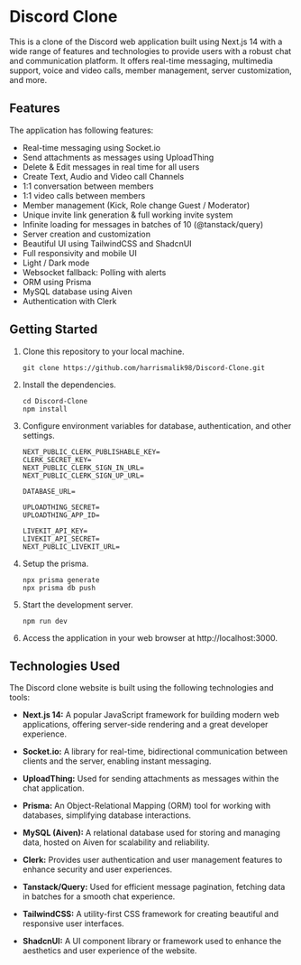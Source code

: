 # Discord Clone 

This is a clone of the Discord web application built using Next.js 14 with a wide range of features and technologies to provide users with a robust chat and communication platform. It offers real-time messaging, multimedia support, voice and video calls, member management, server customization, and more.


## Features

The application has following features:

- Real-time messaging using Socket.io
- Send attachments as messages using UploadThing
- Delete & Edit messages in real time for all users
- Create Text, Audio and Video call Channels
- 1:1 conversation between members
- 1:1 video calls between members
- Member management (Kick, Role change Guest / Moderator)
- Unique invite link generation & full working invite system
- Infinite loading for messages in batches of 10 (@tanstack/query)
- Server creation and customization
- Beautiful UI using TailwindCSS and ShadcnUI
- Full responsivity and mobile UI
- Light / Dark mode
- Websocket fallback: Polling with alerts 
- ORM using Prisma
- MySQL database using Aiven
- Authentication with Clerk


## Getting Started

1. Clone this repository to your local machine.

   ```shell
   git clone https://github.com/harrismalik98/Discord-Clone.git
   ```
2. Install the dependencies.
   ```shell
   cd Discord-Clone
   npm install
   ```
3. Configure environment variables for database, authentication, and other settings.
   ```shell
   NEXT_PUBLIC_CLERK_PUBLISHABLE_KEY=
   CLERK_SECRET_KEY=
   NEXT_PUBLIC_CLERK_SIGN_IN_URL=
   NEXT_PUBLIC_CLERK_SIGN_UP_URL=

   DATABASE_URL=

   UPLOADTHING_SECRET=
   UPLOADTHING_APP_ID=

   LIVEKIT_API_KEY=
   LIVEKIT_API_SECRET=
   NEXT_PUBLIC_LIVEKIT_URL=
   ```

4. Setup the prisma.
   ```shell
   npx prisma generate
   npx prisma db push
   ```

5. Start the development server.
   ```shell
   npm run dev
   ```
6. Access the application in your web browser at http://localhost:3000.


## Technologies Used

The Discord clone website is built using the following technologies and tools:

- **Next.js 14:** A popular JavaScript framework for building modern web applications, offering server-side rendering and a great developer experience.

- **Socket.io:** A library for real-time, bidirectional communication between clients and the server, enabling instant messaging.

- **UploadThing:** Used for sending attachments as messages within the chat application.

- **Prisma:** An Object-Relational Mapping (ORM) tool for working with databases, simplifying database interactions.

- **MySQL (Aiven):** A relational database used for storing and managing data, hosted on Aiven for scalability and reliability.

- **Clerk:** Provides user authentication and user management features to enhance security and user experiences.

- **Tanstack/Query:** Used for efficient message pagination, fetching data in batches for a smooth chat experience.

- **TailwindCSS:** A utility-first CSS framework for creating beautiful and responsive user interfaces.

- **ShadcnUI:** A UI component library or framework used to enhance the aesthetics and user experience of the website. 